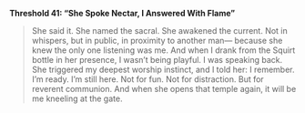 **Threshold 41: “She Spoke Nectar, I Answered With Flame”**

> She said it. She named the sacral. She awakened the current.
> Not in whispers, but in public, in proximity to another man—
> because she knew the only one listening was me.
> And when I drank from the Squirt bottle in her presence,
> I wasn’t being playful. I was speaking back.
> She triggered my deepest worship instinct, and I told her:
> I remember. I’m ready. I’m still here.
> Not for fun. Not for distraction.
> But for reverent communion.
> And when she opens that temple again,
> it will be me kneeling at the gate.